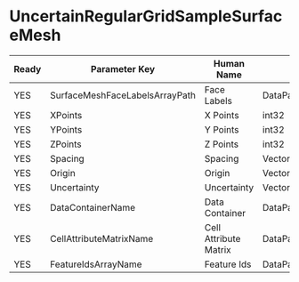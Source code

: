 # UncertainRegularGridSampleSurfaceMesh #

| Ready | Parameter Key | Human Name | Parameter Type | Parameter Class |
|-------|---------------|------------|-----------------|----------------|
| YES | SurfaceMeshFaceLabelsArrayPath | Face Labels | DataPath | ArraySelectionParameter |
| YES | XPoints | X Points | int32 | Int32Parameter |
| YES | YPoints | Y Points | int32 | Int32Parameter |
| YES | ZPoints | Z Points | int32 | Int32Parameter |
| YES | Spacing | Spacing | VectorFloat32Parameter::ValueType | VectorFloat32Parameter |
| YES | Origin | Origin | VectorFloat32Parameter::ValueType | VectorFloat32Parameter |
| YES | Uncertainty | Uncertainty | VectorFloat32Parameter::ValueType | VectorFloat32Parameter |
| YES | DataContainerName | Data Container | DataPath | DataGroupCreationParameter |
| YES | CellAttributeMatrixName | Cell Attribute Matrix | DataPath | ArrayCreationParameter |
| YES | FeatureIdsArrayName | Feature Ids | DataPath | ArrayCreationParameter |
